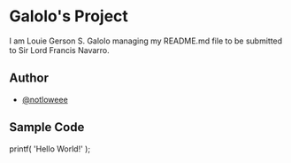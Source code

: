 # Galolo's Project
I am Louie Gerson S. Galolo managing my README.md file to be submitted to Sir Lord Francis Navarro.
## Author
- [@notloweee]( https://github.com/notloweee)
## Sample Code
printf( 'Hello World!' );


